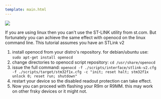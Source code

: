 ```yaml
---
template: main.html
---
```


<img src="https://raw.githubusercontent.com/ExpressLRS/ExpressLRS-Hardware/master/img/software.png">

If you are using linux then you can't use the ST-LINK utility from st.com. But fortunately you can achieve the same effect with openocd on the linux command line. This tutorial assumes you have an STLink v2

1. install openocd from your distro's repository. for debian/ubuntu use: `sudo apt-get install openocd`
2. change directories to openocd script repository: `cd /usr/share/openocd`
3. issue the full command: `openocd -f ./scripts/interface/stlink-v2.cfg -f ./scripts/target/stm32f1x.cfg -c "init; reset halt; stm32f1x unlock 0; reset run; shutdown"`
4. restart your device so the disabled readout protection can take effect.
5. Now you can proceed with flashing your R9m or R9MM. this may work on other frsky devices or it might not.